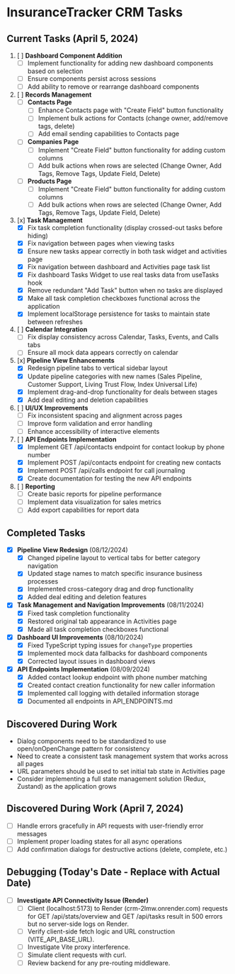 # InsuranceTracker CRM Tasks

## Current Tasks (April 5, 2024)

1. [ ] **Dashboard Component Addition**
   - [ ] Implement functionality for adding new dashboard components based on selection
   - [ ] Ensure components persist across sessions
   - [ ] Add ability to remove or rearrange dashboard components

2. [ ] **Records Management**
   - [ ] **Contacts Page**
     - [ ] Enhance Contacts page with "Create Field" button functionality
     - [ ] Implement bulk actions for Contacts (change owner, add/remove tags, delete)
     - [ ] Add email sending capabilities to Contacts page
   - [ ] **Companies Page**
     - [ ] Implement "Create Field" button functionality for adding custom columns
     - [ ] Add bulk actions when rows are selected (Change Owner, Add Tags, Remove Tags, Update Field, Delete)
   - [ ] **Products Page**
     - [ ] Implement "Create Field" button functionality for adding custom columns
     - [ ] Add bulk actions when rows are selected (Change Owner, Add Tags, Remove Tags, Update Field, Delete)

3. [x] **Task Management**
   - [x] Fix task completion functionality (display crossed-out tasks before hiding)
   - [x] Fix navigation between pages when viewing tasks
   - [x] Ensure new tasks appear correctly in both task widget and activities page
   - [x] Fix navigation between dashboard and Activities page task list
   - [x] Fix dashboard Tasks Widget to use real tasks data from useTasks hook
   - [x] Remove redundant "Add Task" button when no tasks are displayed
   - [x] Make all task completion checkboxes functional across the application
   - [x] Implement localStorage persistence for tasks to maintain state between refreshes

4. [ ] **Calendar Integration**
   - [ ] Fix display consistency across Calendar, Tasks, Events, and Calls tabs
   - [ ] Ensure all mock data appears correctly on calendar

5. [x] **Pipeline View Enhancements**
   - [x] Redesign pipeline tabs to vertical sidebar layout
   - [x] Update pipeline categories with new names (Sales Pipeline, Customer Support, Living Trust Flow, Index Universal Life)
   - [x] Implement drag-and-drop functionality for deals between stages
   - [x] Add deal editing and deletion capabilities

6. [ ] **UI/UX Improvements**
   - [ ] Fix inconsistent spacing and alignment across pages
   - [ ] Improve form validation and error handling
   - [ ] Enhance accessibility of interactive elements

7. [ ] **API Endpoints Implementation**
   - [x] Implement GET /api/contacts endpoint for contact lookup by phone number
   - [x] Implement POST /api/contacts endpoint for creating new contacts
   - [x] Implement POST /api/calls endpoint for call journaling
   - [x] Create documentation for testing the new API endpoints

8. [ ] **Reporting**
   - [ ] Create basic reports for pipeline performance
   - [ ] Implement data visualization for sales metrics
   - [ ] Add export capabilities for report data

## Completed Tasks

- [x] **Pipeline View Redesign** (08/12/2024)
  - [x] Changed pipeline layout to vertical tabs for better category navigation
  - [x] Updated stage names to match specific insurance business processes
  - [x] Implemented cross-category drag and drop functionality
  - [x] Added deal editing and deletion features

- [x] **Task Management and Navigation Improvements** (08/11/2024)
  - [x] Fixed task completion functionality
  - [x] Restored original tab appearance in Activities page
  - [x] Made all task completion checkboxes functional

- [x] **Dashboard UI Improvements** (08/10/2024)
  - [x] Fixed TypeScript typing issues for `changeType` properties
  - [x] Implemented mock data fallbacks for dashboard components
  - [x] Corrected layout issues in dashboard views

- [x] **API Endpoints Implementation** (08/09/2024)
  - [x] Added contact lookup endpoint with phone number matching
  - [x] Created contact creation functionality for new caller information
  - [x] Implemented call logging with detailed information storage
  - [x] Documented all endpoints in API_ENDPOINTS.md

## Discovered During Work
- Dialog components need to be standardized to use open/onOpenChange pattern for consistency
- Need to create a consistent task management system that works across all pages
- URL parameters should be used to set initial tab state in Activities page
- Consider implementing a full state management solution (Redux, Zustand) as the application grows

## Discovered During Work (April 7, 2024)
- [ ] Handle errors gracefully in API requests with user-friendly error messages
- [ ] Implement proper loading states for all async operations
- [ ] Add confirmation dialogs for destructive actions (delete, complete, etc.)

## Debugging (Today's Date - Replace with Actual Date)
- [ ] **Investigate API Connectivity Issue (Render)**
  - [ ] Client (localhost:5173) to Render (crm-2lmw.onrender.com) requests for GET /api/stats/overview and GET /api/tasks result in 500 errors but no server-side logs on Render.
  - [ ] Verify client-side fetch logic and URL construction (VITE_API_BASE_URL).
  - [ ] Investigate Vite proxy interference.
  - [ ] Simulate client requests with curl.
  - [ ] Review backend for any pre-routing middleware.
